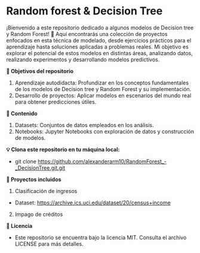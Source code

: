 # Random forest & Decision Tree

¡Bienvenido a este repositorio dedicado a algunos modelos de Decision tree y Random Forest! 🎯
Aquí encontrarás una colección de proyectos enfocados en esta técnica de modelado, desde ejercicios prácticos para el aprendizaje hasta soluciones aplicadas a problemas reales. Mi objetivo es explorar el potencial de estos modelos en distintas áreas, analizando datos, realizando experimentos y desarrollando modelos predictivos.

**🚀 Objetivos del repositorio**
1. Aprendizaje autodidacta: Profundizar en los conceptos fundamentales de los modelos de Decision tree y Random Forest y su implementación.
2. Desarrollo de proyectos: Aplicar modelos en escenarios del mundo real para obtener predicciones útiles.

**📂 Contenido**
1. Datasets: Conjuntos de datos empleados en los análisis.
2. Notebooks: Jupyter Notebooks con exploración de datos y construcción de modelos.

**💡 Clona este repositorio en tu máquina local:**
* git clone https://github.com/alexanderarm10/RandomForest_-_DecisionTree.git.git

**🌟 Proyectos incluidos**
1. Clasificación de ingresos
* Dataset: https://archive.ics.uci.edu/dataset/20/census+income
2. Impago de créditos

**📄 Licencia**
* Este repositorio se encuentra bajo la licencia MIT. Consulta el archivo LICENSE para más detalles.
